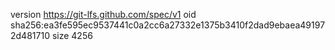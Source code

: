 version https://git-lfs.github.com/spec/v1
oid sha256:ea3fe595ec9537441c0a2cc6a27332e1375b3410f2dad9ebaea491972d481710
size 4256
